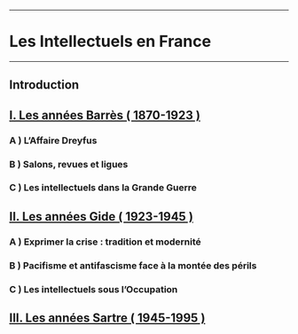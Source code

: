 ***
# Les Intellectuels en France 
***
## Introduction 

## <u>I. Les années Barrès ( 1870-1923 )</u> 

### A ) L’Affaire Dreyfus 

### B ) Salons, revues et ligues 

### C ) Les intellectuels dans la Grande Guerre 

## <u>II. Les années Gide ( 1923-1945 )</u> 

### A ) Exprimer la crise : tradition et modernité 

### B ) Pacifisme et antifascisme face à la montée des périls 

### C ) Les intellectuels sous l’Occupation

## <u>III. Les années Sartre ( 1945-1995 )</u> 



